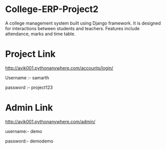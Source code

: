 # College-ERP-Project2
 
A college management system built using Django framework. It is designed for interactions between students and teachers. Features include attendance, marks and time table.

# Project Link

http://avik001.pythonanywhere.com/accounts/login/

Username :- samarth

password :- project123

# Admin Link

http://avik001.pythonanywhere.com/admin/

username:- demo

password:- demodemo
